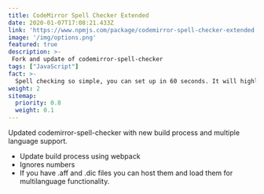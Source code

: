 ```yaml
---
title: CodeMirror Spell Checker Extended
date: 2020-01-07T17:08:21.433Z
link: 'https://www.npmjs.com/package/codemirror-spell-checker-extended'
image: '/img/options.png'
featured: true
description: >-
 Fork and update of codemirror-spell-checker
tags: ["JavaScript"]
fact: >-
  Spell checking so simple, you can set up in 60 seconds. It will highlight any misspelled words in light red. Works great in conjunction with other CodeMirror modes, like GitHub Flavored Markdown.
weight: 2
sitemap:
  priority: 0.8
  weight: 0.1
---
```


Updated codemirror-spell-checker with new build process and multiple language support.

- Update build process using webpack
- Ignores numbers
- If you have .aff and .dic files you can host them and load them for multilanguage functionality.
